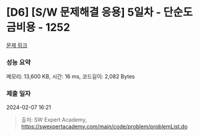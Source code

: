 # [D6] [S/W 문제해결 응용] 5일차 - 단순도금비용 - 1252 

[문제 링크](https://swexpertacademy.com/main/code/problem/problemDetail.do?contestProbId=AV15Tx9aARECFAYD) 

### 성능 요약

메모리: 13,600 KB, 시간: 16 ms, 코드길이: 2,082 Bytes

### 제출 일자

2024-02-07 16:21



> 출처: SW Expert Academy, https://swexpertacademy.com/main/code/problem/problemList.do